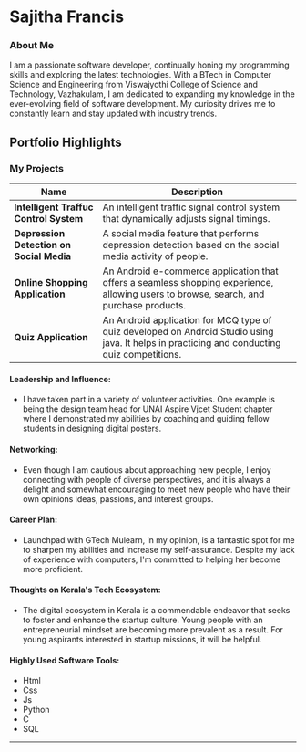 # Sajitha Francis

### About Me

I am a passionate software developer, continually honing my programming skills and exploring the latest technologies. With a BTech in Computer Science and Engineering from Viswajyothi College of Science and Technology, Vazhakulam, I am dedicated to expanding my knowledge in the ever-evolving field of software development. My curiosity drives me to constantly learn and stay updated with industry trends. 



## Portfolio Highlights

### My Projects

| Name                | Description                                                               | 
|---------------------|---------------------------------------------------------------------------|
| **Intelligent Traffuc Control System**  | An intelligent traffic signal control system that dynamically adjusts signal timings.  |
| **Depression Detection on Social Media**  |  A social media feature that performs depression detection based on the social media activity of people.    | 
| **Online Shopping Application**  | An Android e-commerce application that offers a seamless shopping experience, allowing users to browse, search, and purchase products.     | 
| **Quiz Application**  | An Android application for MCQ type of quiz developed on Android Studio using java. It helps in practicing and conducting quiz competitions.     |       |

#### Leadership and Influence:

- I have taken part in a variety of volunteer activities. One example is being the design team head for UNAI Aspire Vjcet Student chapter where I demonstrated my abilities by coaching and guiding fellow students in designing digital posters.

#### Networking:

- Even though I am cautious about approaching new people, I enjoy connecting with people of diverse perspectives, and it is always a delight and somewhat encouraging to meet new people who have their own opinions ideas, passions, and interest groups.

#### Career Plan:

- Launchpad with GTech Mulearn, in my opinion, is a fantastic spot for me to sharpen my abilities and increase my self-assurance. Despite my lack of experience with computers, I'm committed to helping her become more proficient.

#### Thoughts on Kerala's Tech Ecosystem:

- The digital ecosystem in Kerala is a commendable endeavor that seeks to foster and enhance the startup culture. Young people with an entrepreneurial mindset are becoming more prevalent as a result. For young aspirants interested in startup missions, it will be helpful.


#### Highly Used Software Tools:

- Html
- Css
- Js
- Python
- C
- SQL






---
